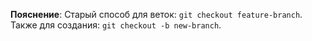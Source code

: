 **Пояснение**: Старый способ для веток: `git checkout feature-branch`. Также для создания: `git checkout -b new-branch`.